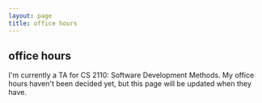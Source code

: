 ```yaml
---
layout: page
title: office hours
---
```


## office hours

I'm currently a TA for CS 2110: Software Development Methods. My office hours haven't
been decided yet, but this page will be updated when they have.
